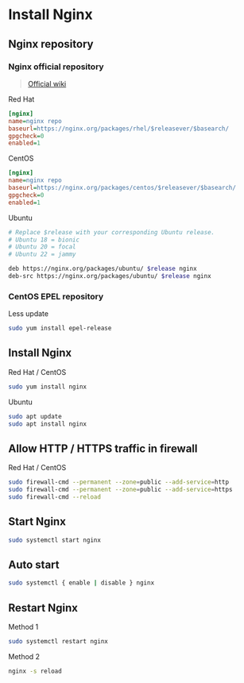 # Install Nginx

## Nginx repository

### Nginx official repository

> [Official wiki](https://www.nginx.com/resources/wiki/start/topics/tutorials/install/)

Red Hat

```ini file=/etc/yum.repos.d/nginx.repo
[nginx]
name=nginx repo
baseurl=https://nginx.org/packages/rhel/$releasever/$basearch/
gpgcheck=0
enabled=1
```

CentOS

```ini file=/etc/yum.repos.d/nginx.repo
[nginx]
name=nginx repo
baseurl=https://nginx.org/packages/centos/$releasever/$basearch/
gpgcheck=0
enabled=1
```

Ubuntu

```bash file=/etc/apt/sources.list.d/nginx.list
# Replace $release with your corresponding Ubuntu release.
# Ubuntu 18 = bionic
# Ubuntu 20 = focal
# Ubuntu 22 = jammy

deb https://nginx.org/packages/ubuntu/ $release nginx
deb-src https://nginx.org/packages/ubuntu/ $release nginx
```

### CentOS EPEL repository

Less update

```bash
sudo yum install epel-release
```

## Install Nginx

Red Hat / CentOS

```bash
sudo yum install nginx
```

Ubuntu

```bash
sudo apt update
sudo apt install nginx
```

## Allow HTTP / HTTPS traffic in firewall

Red Hat / CentOS

```bash
sudo firewall-cmd --permanent --zone=public --add-service=http
sudo firewall-cmd --permanent --zone=public --add-service=https
sudo firewall-cmd --reload
```

## Start Nginx

```bash
sudo systemctl start nginx
```

## Auto start

```bash
sudo systemctl { enable | disable } nginx
```

## Restart Nginx

Method 1

```bash
sudo systemctl restart nginx
```

Method 2

```bash
nginx -s reload
```
